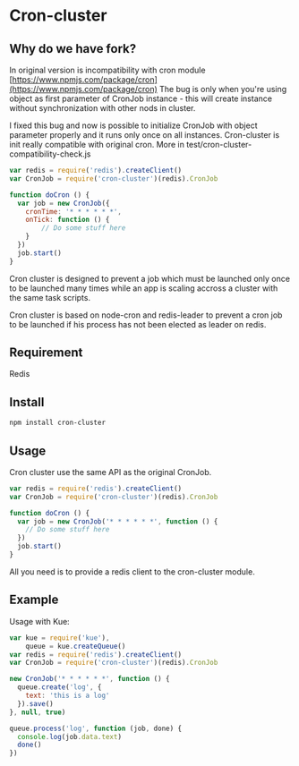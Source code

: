 # Cron-cluster

## Why do we have fork?

In original version is incompatibility with cron module [https://www.npmjs.com/package/cron](https://www.npmjs.com/package/cron)
The bug is only when you're using object as first parameter of CronJob instance - this will create instance without synchronization with other nods in cluster.
 
I fixed this bug and now is possible to initialize CronJob with object parameter properly and it runs only once on all instances.
Cron-cluster is init really compatible with original cron. More in test/cron-cluster-compatibility-check.js

```js
var redis = require('redis').createClient()
var CronJob = require('cron-cluster')(redis).CronJob

function doCron () {
  var job = new CronJob({
    cronTime: '* * * * * *', 
    onTick: function () {
        // Do some stuff here
    }
  })
  job.start()
}
```


Cron cluster is designed to prevent a job which must be launched only once to be launched many times while
an app is scaling accross a cluster with the same task scripts.

Cron cluster is based on node-cron and redis-leader to prevent a cron job to be launched if
his process has not been elected as leader on redis.

## Requirement

Redis

## Install
```bash
npm install cron-cluster
```

## Usage

Cron cluster use the same API as the original CronJob.

```js
var redis = require('redis').createClient()
var CronJob = require('cron-cluster')(redis).CronJob

function doCron () {
  var job = new CronJob('* * * * * *', function () {
    // Do some stuff here
  })
  job.start()
}
```

All you need is to provide a redis client to the cron-cluster module.

## Example

Usage with Kue:

```js
var kue = require('kue'),
    queue = kue.createQueue()
var redis = require('redis').createClient()
var CronJob = require('cron-cluster')(redis).CronJob

new CronJob('* * * * * *', function () {
  queue.create('log', {
    text: 'this is a log'
  }).save()
}, null, true)

queue.process('log', function (job, done) {
  console.log(job.data.text)
  done()
})
```
